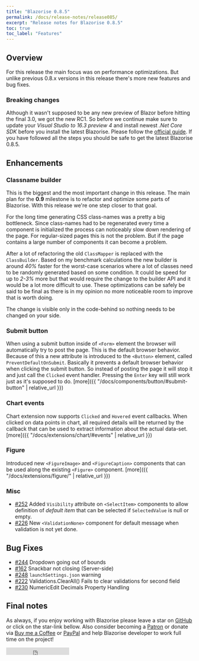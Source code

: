 ```yaml
---
title: "Blazorise 0.8.5"
permalink: /docs/release-notes/release085/
excerpt: "Release notes for Blazorise 0.8.5"
toc: true
toc_label: "Features"
---
```


## Overview

For this release the main focus was on performance optimizations. But unlike previous 0.8.x versions in this release there's more new features and bug fixes.

### Breaking changes

Although it wasn't supposed to be any new preview of Blazor before hitting the final 3.0, we got the new RC1. So before we continue make sure to update your _Visual Studio to 16.3 preview 4_ and install newest _.Net Core SDK_ before you install the latest Blazorise. Please follow the [official guide](https://devblogs.microsoft.com/aspnet/asp-net-core-and-blazor-updates-in-net-core-3-0-release-candidate-1/). If you have followed all the steps you should be safe to get the latest Blazorise 0.8.5.

## Enhancements

### Classname builder

This is the biggest and the most important change in this release. The main plan for the **0.9** milestone is to refactor and optimize some parts of Blazorise. With this release we're one step closer to that goal. 

For the long time generating CSS class-names was a pretty a big bottleneck. Since class-names had to be regenerated every time a component is initialized the process can noticeably slow down rendering of the page. For regular-sized pages this is not the problem. But if the page contains a large number of components it can become a problem.

After a lot of refactoring the old `ClassMapper` is replaced with the `ClassBuilder`. Based on my benchmark calculations the new builder is around _40%_ faster for the worst-case scenarios where a lot of classes need to be randomly generated based on some condition. It could be speed for up to _2-3%_ more but that would require the change to the builder API and it would be a lot more difficult to use. These optimizations can be safely be said to be final as there is in my opinion no more noticeable room to improve that is worth doing.

The change is visible only in the code-behind so nothing needs to be changed on your side.

### Submit button

When using a submit button inside of `<Form>` element the browser will automatically try to post the page. This is the default browser behavior. Because of this a new attribute is introduced to the `<Button>` element, called `PreventDefaultOnSubmit`. Basically it prevents a default browser behavior when clicking the submit button. So instead of posting the page it will stop it and just call the `Clicked` event handler. Pressing the `Enter` key will still work just as it's supposed to do. [more]({{ "/docs/components/button/#submit-button" | relative_url }})

### Chart events

Chart extension now supports `Clicked` and `Hovered` event callbacks. When clicked on data points in chart, all required details will be returned by the callback that can be used to extract information about the actual data-set. [more]({{ "/docs/extensions/chart/#events" | relative_url }})

### Figure

Introduced new `<FigureImage>` and `<FigureCaption>` components that can be used along the existing `<Figure>` component. [more]({{ "/docs/extensions/figure/" | relative_url }})

### Misc

- [#252](https://github.com/stsrki/Blazorise/issues/252) Added `Visibility` attribute on `<SelectItem>` components to allow definition of _default item_ that can be selected if `SelectedValue` is null or empty.
- [#226](https://github.com/stsrki/Blazorise/issues/226) New `<ValidationNone>` component for default message when validation is not yet done.

## Bug Fixes

- [#244](https://github.com/stsrki/Blazorise/issues/244) Dropdown going out of bounds
- [#162](https://github.com/stsrki/Blazorise/issues/162) Snackbar not closing (Server-side)
- [#248](https://github.com/stsrki/Blazorise/issues/248) `launchSettings.json` warning
- [#222](https://github.com/stsrki/Blazorise/issues/222) Validations.ClearAll() Fails to clear validations for second field
- [#230](https://github.com/stsrki/Blazorise/issues/230) NumericEdit Decimals Property Handling

## Final notes

As always, if you enjoy working with Blazorise please leave a star on [GitHub](https://github.com/stsrki/Blazorise) or click on the star-link bellow. Also consider becoming a [Patron](https://www.patreon.com/mladenmacanovic) or donate via [Buy me a Coffee](https://www.buymeacoffee.com/mladenmacanovic) or [PayPal](https://www.paypal.me/mladenmacanovic) and help Blazorise developer to work full time on the project!

<iframe src="https://ghbtns.com/github-btn.html?user=stsrki&repo=Blazorise&type=star&count=true" frameborder="0" scrolling="0" width="170px" height="20px"></iframe>